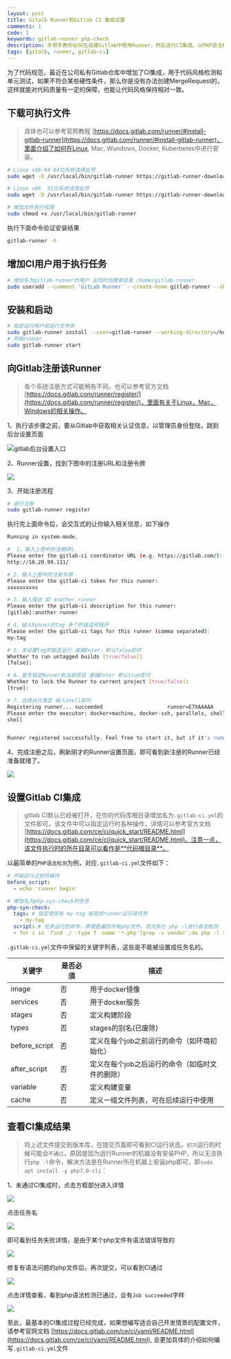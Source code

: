 ```yaml
---
layout: post
title: Gitalb Runner和Gitlab CI 集成设置
comments: 1
code: 1
keywords: gitlab-runner php-check
description: 手把手教你如何在自建Gitlab中使用Runner，然后进行CI集成。以PHP语法检测为例
tags: [gitalb, runner, gitlab-ci]
---
```


为了代码规范，最近在公司私有Gitlab仓库中增加了CI集成，用于代码风格检测和单元测试，如果不符合某些硬性条件，那么你是没有办法创建MergeRequest的，这样就能对代码质量有一定的保障，也能让代码风格保持相对一致。


## 下载可执行文件

> 具体也可以参考官网教程 [https://docs.gitlab.com/runner/#install-gitlab-runner](https://docs.gitlab.com/runner/#install-gitlab-runner)，里面介绍了如何在Linux, Mac, Wundows, Docker, Kuberbetes中进行安装。

```bash
# Linux x86-64 64位系统选择此项
sudo wget -O /usr/local/bin/gitlab-runner https://gitlab-runner-downloads.s3.amazonaws.com/latest/binaries/gitlab-runner-linux-amd64

# Linux x86  32位系统选择此项
sudo wget -O /usr/local/bin/gitlab-runner https://gitlab-runner-downloads.s3.amazonaws.com/latest/binaries/gitlab-runner-linux-386

# 增加文件执行权限
sudo chmod +x /usr/local/bin/gitlab-runner
```

执行下面命令验证安装结果

```bash
gitlab-runner -h
```

## 增加CI用户用于执行任务

```bash
# 增加名为gitlab-runner的用户 会同时创建家目录 /home/gitlab-runner
sudo useradd --comment 'GitLab Runner' --create-home gitlab-runner --shell /bin/bash
```

## 安装和启动

```bash
# 指定运行用户和运行文件夹
sudo gitlab-runner install --user=gitlab-runner --working-directory=/home/gitlab-runner
# 开始runner
sudo gitlab-runner start
```

## 向Gitlab注册该Runner

> 各个系统注册方式可能稍有不同，也可以参考官方文档 [https://docs.gitlab.com/runner/register/](https://docs.gitlab.com/runner/register/)，里面有关于Linux，Mac，Windows的相关操作。

1、执行该步骤之前，要从Gitlab中获取相关认证信息，以管理员身份登陆，跳到后台设置页面

![gitlab后台设置入口](https://cdn.jsdelivr.net/gh/qishibo/img/1630656276425-5d11c0e90c76b.jpg)

2、Runner设置，找到下图中的注册URL和注册令牌

![](https://cdn.jsdelivr.net/gh/qishibo/img/1630656278700-5d11c0e9a9d40.jpg)

3、开始注册流程

```bash
# 进行注册
sudo gitlab-runner register
```

执行完上面命令后，会交互式的让你输入相关信息，如下操作

```bash
Running in system-mode.

#  1、输入上图中的注册URL
Please enter the gitlab-ci coordinator URL (e.g. https://gitlab.com/):
http://10.20.99.111/

# 2、输入上图中的注册令牌
Please enter the gitlab-ci token for this runner:
xxxxxxxxxx

# 3、输入描述 如 another runner
Please enter the gitlab-ci description for this runner:
[gitlab]:another runner

# 4、输入Runner的tag 多个的话逗号隔开
Please enter the gitlab-ci tags for this runner (comma separated):
my-tag

# 5、未设置tag的能否运行 直接Enter，默认false即可
Whether to run untagged builds [true/false]:
[false]:

# 6、是否锁定Runner到当前项目 直接Enter 默认true即可
Whether to lock the Runner to current project [true/false]:
[true]:

# 7、选择执行类型 输入shell即可
Registering runner... succeeded                     runner=E7XAAAAA
Please enter the executor: docker+machine, docker-ssh, parallels, shell, ssh, virtualbox, docker-ssh+machine, kubernetes, docker:
shell


Runner registered successfully. Feel free to start it, but if it's running already the config should be automatically reloaded!
```

4、完成注册之后，刷新刚才的Runner设置页面，即可看到新注册的Runner已经准备就绪了。

![](https://cdn.jsdelivr.net/gh/qishibo/img/1630656280968-5d11c0eb84d47.jpg)


## 设置Gitlab CI集成

> gitlab CI默认已经被打开，在你的代码库根目录增加名为`.gitlab-ci.yml`的文件即可。该文件中可以指定运行时各种操作，详情可以参考官方文档 [https://docs.gitlab.com/ce/ci/quick_start/README.html](https://docs.gitlab.com/ce/ci/quick_start/README.html)。注意一点，该文件执行时的所在目录可以看作是**代码根目录**。


以最简单的`PHP语法检测`为例，对应`.gitlab-ci.yml`文件如下：

```yml
# 开始运行之前的操作
before_script:
  - echo 'runner begin'

# 增加名为php-syn-check的任务
php-syn-check:
  tags: # 指定使用有 my-tag 标签的runner运行该任务
    - my-tag
  script: # 任务运行的命令，原理是遍历所有php文件，依次执行 php -l进行语法检测
  - for i in `find ./ -type f -name '*.php'|grep -v vendor`;do php -l $i;error_code=$?;if [ $error_code != 0 ]; then;exit $error_code;fi;done;

```

`.gitlab-ci.yml`文件中保留的关键字列表，这些是不能被设置成任务名的。

|关键字| 是否必须|    描述|
|----|----|----|
|image|   否|   用于docker镜像|
|services|    否|   用于docker服务|
|stages|  否|   定义构建阶段|
|types|   否|   stages的别名(已废除)|
|before_script|   否|   定义在每个job之前运行的命令（如环境初始化）|
|after_script|    否|   定义在每个job之后运行的命令（如临时文件的删除）|
|variable|    否|   定义构建变量|
|cache|   否|   定义一组文件列表，可在后续运行中使用|



## 查看CI集成结果

> 将上述文件提交到版本库，在提交页面即可看到CI运行状态，`初次`运行的时候可能会`不通过`，原因是因为运行Runner的机器没有安装PHP，所以无法执行`php -l`命令，解决方法是在Runner所在机器上安装php即可，即`sudo apt install -y php7.0-cli`：

1、未通过CI集成时，点击方框部分进入详情

![](https://cdn.jsdelivr.net/gh/qishibo/img/1630656283284-5d11c0ecbd1ae.jpg)

点击任务名

![](https://cdn.jsdelivr.net/gh/qishibo/img/1630656284688-5d11c0ed7c249.jpg)

即可看到任务失败详情，是由于某个php文件有语法错误导致的

![](https://cdn.jsdelivr.net/gh/qishibo/img/1630656286123-5d11c0ee3e95b.jpg)

修复有语法问题的php文件后，再次提交，可以看到CI通过

![](https://cdn.jsdelivr.net/gh/qishibo/img/1630656288104-5d11c0ef5f2ef.jpg)

点击详情查看，看到php语法检测已通过，会有`Job succeeded`字样

![](https://cdn.jsdelivr.net/gh/qishibo/img/1630656289603-5d11c0f0092e8.jpg)

至此，最基本的CI集成过程已经完成，如果想编写适合自己开发情景的配置文件，请参考官网文档 [https://docs.gitlab.com/ce/ci/yaml/README.html](https://docs.gitlab.com/ce/ci/yaml/README.html), 会更加具体的介绍如何编写`.gitlab-ci.yml`文件
